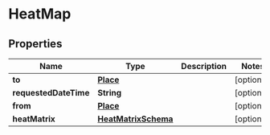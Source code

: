 
# HeatMap

## Properties
Name | Type | Description | Notes
------------ | ------------- | ------------- | -------------
**to** | [**Place**](Place.md) |  |  [optional]
**requestedDateTime** | **String** |  |  [optional]
**from** | [**Place**](Place.md) |  |  [optional]
**heatMatrix** | [**HeatMatrixSchema**](HeatMatrixSchema.md) |  |  [optional]



